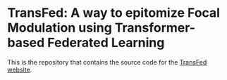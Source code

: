 # TransFed: A way to epitomize Focal Modulation using Transformer-based Federated Learning

This is the repository that contains the source code for the [TransFed website](https://tisharepo.github.io/Webpage/).

